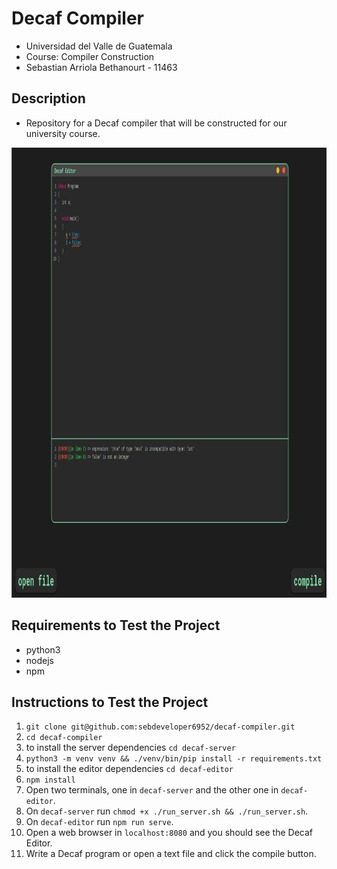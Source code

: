 # Decaf Compiler
- Universidad del Valle de Guatemala
- Course: Compiler Construction
- Sebastian Arriola Bethanourt - 11463

## Description
- Repository for a Decaf compiler that will be constructed for our university course.

<img src="./images/decaf.png" width="1080" height="720">

## Requirements to Test the Project
- python3
- nodejs
- npm

## Instructions to Test the Project
1. `git clone git@github.com:sebdeveloper6952/decaf-compiler.git` 
2. `cd decaf-compiler`
3. to install the server dependencies `cd decaf-server`
4. `python3 -m venv venv && ./venv/bin/pip install -r requirements.txt`
5. to install the editor dependencies `cd decaf-editor`
6. `npm install`
7. Open two terminals, one in `decaf-server` and the other one in `decaf-editor`.
8. On `decaf-server` run `chmod +x ./run_server.sh && ./run_server.sh`.
9. On `decaf-editor` run `npm run serve`.
10. Open a web browser in `localhost:8080` and you should see the Decaf Editor.
11. Write a Decaf program or open a text file and click the compile button.
